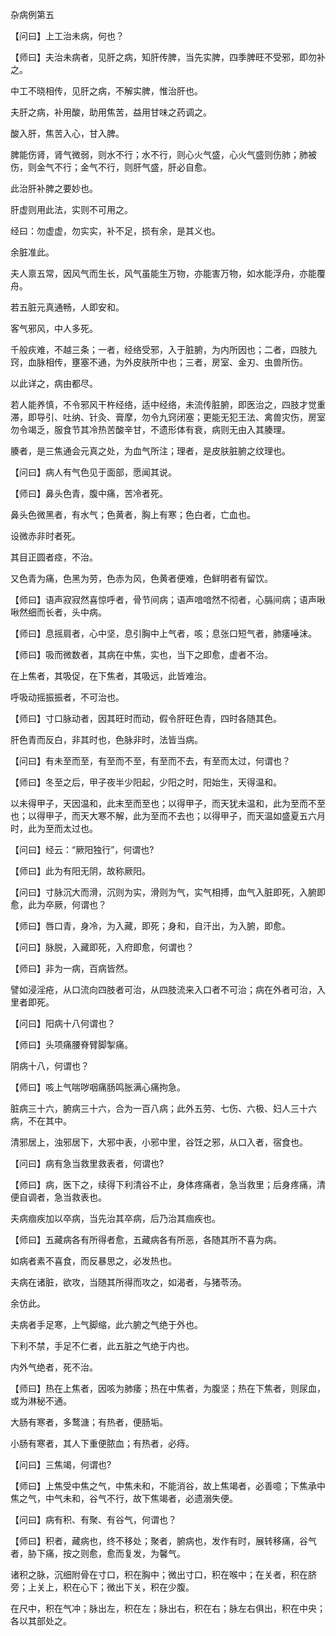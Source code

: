 杂病例第五

【问曰】上工治未病，何也？

【师曰】夫治未病者，见肝之病，知肝传脾，当先实脾，四季脾旺不受邪，即勿补之。

中工不晓相传，见肝之病，不解实脾，惟治肝也。

夫肝之病，补用酸，助用焦苦，益用甘味之药调之。

酸入肝，焦苦入心，甘入脾。

脾能伤肾，肾气微弱，则水不行；水不行，则心火气盛，心火气盛则伤肺；肺被伤，则金气不行；金气不行，则肝气盛，肝必自愈。

此治肝补脾之要妙也。

肝虚则用此法，实则不可用之。

经曰：勿虚虚，勿实实，补不足，损有余，是其义也。

余脏准此。

夫人禀五常，因风气而生长，风气虽能生万物，亦能害万物，如水能浮舟，亦能覆舟。

若五脏元真通畅，人即安和。

客气邪风，中人多死。

千般疢难，不越三条；一者，经络受邪，入于脏腑，为内所因也；二者，四肢九窍，血脉相传，壅塞不通，为外皮肤所中也；三者，房室、金刃、虫兽所伤。

以此详之，病由都尽。

若人能养慎，不令邪风干杵经络，适中经络，未流传脏腑，即医治之，四肢才觉重滞，即导引、吐纳、针灸、膏摩，勿令九窍闭塞；更能无犯王法、禽兽灾伤，房室勿令竭乏，服食节其冷热苦酸辛甘，不遗形体有衰，病则无由入其腠理。

腠者，是三焦通会元真之处，为血气所注；理者，是皮肤脏腑之纹理也。

【问曰】病人有气色见于面部，愿闻其说。

【师曰】鼻头色青，腹中痛，苦冷者死。

鼻头色微黑者，有水气；色黄者，胸上有寒；色白者，亡血也。

设微赤非时者死。

其目正圆者痉，不治。

又色青为痛，色黑为劳，色赤为风，色黄者便难，色鲜明者有留饮。

【师曰】语声寂寂然喜惊呼者，骨节间病；语声喑喑然不彻者，心膈间病；语声啾啾然细而长者，头中病。

【师曰】息摇肩者，心中坚，息引胸中上气者，咳；息张口短气者，肺痿唾沫。

【师曰】吸而微数者，其病在中焦，实也，当下之即愈，虚者不治。

在上焦者，其吸促，在下焦者，其吸远，此皆难治。

呼吸动摇振振者，不可治也。

【师曰】寸口脉动者，因其旺时而动，假令肝旺色青，四时各随其色。

肝色青而反白，非其时也，色脉非时，法皆当病。

【问曰】有未至而至，有至而不至，有至而不去，有至而太过，何谓也？

【师曰】冬至之后，甲子夜半少阳起，少阳之时，阳始生，天得温和。

以未得甲子，天因温和，此末至而至也；以得甲子，而天犹未温和，此为至而不至也；以得甲子，而天大寒不解，此为至而不去也；以得甲子，而天温如盛夏五六月时，此为至而太过也。

【问曰】经云：“厥阳独行”，何谓也?

【师曰】此为有阳无阴，故称厥阳。

【问曰】寸脉沉大而滑，沉则为实，滑则为气，实气相搏，血气入脏即死，入腑即愈，此为卒厥，何谓也？

【师曰】唇口青，身冷，为入藏，即死；身和，自汗出，为入腑，即愈。

【问曰】脉脱，入藏即死，入府即愈，何谓也？

【师曰】非为一病，百病皆然。

譬如浸淫疮，从口流向四肢者可治，从四肢流来入口者不可治；病在外者可治，入里者即死。

【问曰】阳病十八何谓也？

【师曰】头项痛腰脊臂脚掣痛。

阴病十八，何谓也？

【师曰】咳上气喘哕咽痛肠鸣胀满心痛拘急。

脏病三十六，腑病三十六，合为一百八病；此外五劳、七伤、六极、妇人三十六病，不在其中。

清邪居上，浊邪居下，大邪中表，小邪中里，谷饪之邪，从口入者，宿食也。

【问曰】病有急当救里救表者，何谓也?

【师曰】病，医下之，续得下利清谷不止，身体疼痛者，急当救里；后身疼痛，清便自调者，急当救表也。

夫病痼疾加以卒病，当先治其卒病，后乃治其痼疾也。

【师曰】五藏病各有所得者愈，五藏病各有所恶，各随其所不喜为病。

如病者素不喜食，而反暴思之，必发热也。

夫病在诸脏，欲攻，当随其所得而攻之，如渴者，与猪苓汤。

余仿此。

夫病者手足寒，上气脚缩，此六腑之气绝于外也。

下利不禁，手足不仁者，此五脏之气绝于内也。

内外气绝者，死不治。

【师曰】热在上焦者，因咳为肺痿；热在中焦者，为腹坚；热在下焦者，则尿血，或为淋秘不通。

大肠有寒者，多鹜溏；有热者，便肠垢。

小肠有寒者，其人下重便脓血；有热者，必痔。

【问曰】三焦竭，何谓也?

【师曰】上焦受中焦之气，中焦未和，不能消谷，故上焦竭者，必善噫；下焦承中焦之气，中气未和，谷气不行，故下焦竭者，必遗溺失便。

【问曰】病有积、有聚、有谷气，何谓也？

【师曰】积者，藏病也，终不移处；聚者，腑病也，发作有时，展转移痛，谷气者，胁下痛，按之则愈，愈而复发，为馨气。

诸积之脉，沉细附骨在寸口，积在胸中；微出寸口，积在喉中；在关者，积在脐旁；上关上，积在心下；微出下关，积在少腹。

在尺中，积在气冲；脉出左，积在左；脉出右，积在右；脉左右俱出，积在中央；各以其部处之。

